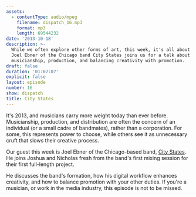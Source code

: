 ```yaml
---
assets:
  - contentType: audio/mpeg
    filename: dispatch_16.mp3
    format: mp3
    length: 69544232
date: '2013-10-18'
description: >-
  While we often explore other forms of art, this week, it's all about music.
  Joel Ebner of the Chicago band City States joins us for a talk about
  musicianship, production, and balancing creativity with promotion.
draft: false
duration: '01:07:07'
explicit: false
layout: episode
number: 16
show: dispatch
title: City States
---
```

It's 2013, and musicians carry more weight today than ever before. Musicianship, production, and distribution are often the concern of an individual (or a small cadre of bandmates), rather than a corporation. For some, this represents power to choose, while others see it as unnecessary cruft that slows their creative process.

Our guest this week is Joel Ebner of the Chicago-based band, [City States](http://citystatesmusic.com). He joins Joshua and Nicholas fresh from the band's first mixing session for their first full-length project.

He discusses the band's formation, how his digital workflow enhances creativity, and how to balance promotion with your other duties. If you're a musician, or work in the media industry, this episode is not to be missed.